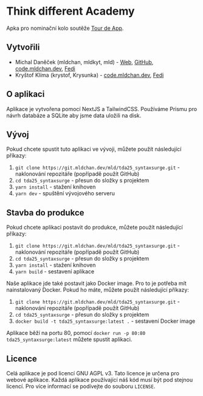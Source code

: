 # Think different Academy

Apka pro nominační kolo soutěže [Tour de App](https://tourde.app/).

## Vytvořili

- Michal
  Daněček (mldchan, mldkyt,
  mld) - [Web](https://mldchan.dev/), [GitHub](https://github.com/uwugrl), [code.mldchan.dev](https://code.mldchan.dev/mld), [Fedi](https://social.mldchan.dev/@mld)
- Kryštof Klíma (krystof,
  Krysunka) - [code.mldchan.dev](https://code.mldchan.dev/Krysunka), [Fedi](https://social.mldchan.dev/@Krysunka)

## O aplikaci

Aplikace je vytvořena pomocí NextJS a TailwindCSS. Používáme Prismu pro návrh databáze a SQLite aby jsme data uložili na
disk.

## Vývoj

Pokud chcete spustit tuto aplikaci ve vývoji, můžete použít následující příkazy:

1. `git clone https://git.mldchan.dev/mld/tda25_syntaxsurge.git` - naklonování repozitáře (popřípadě použít GitHub)
2. `cd tda25_syntaxsurge` - přesun do složky s projektem
3. `yarn install` - stažení knihoven
4. `yarn dev` - spuštění vývojového serveru

## Stavba do produkce

Pokud chcete aplikaci postavit do produkce, můžete použít následující příkazy:

1. `git clone https://git.mldchan.dev/mld/tda25_syntaxsurge.git` - naklonování repozitáře (popřípadě použít GitHub)
2. `cd tda25_syntaxsurge` - přesun do složky s projektem
3. `yarn install` - stažení knihoven
4. `yarn build` - sestavení aplikace

Naše aplikace jde také postavit jako Docker image. Pro to je potřeba mít nainstalovaný Docker. Pokud ho máte, můžete
použít následující příkazy:

1. `git clone https://git.mldchan.dev/mld/tda25_syntaxsurge.git` - naklonování repozitáře (popřípadě použít GitHub)
2. `cd tda25_syntaxsurge` - přesun do složky s projektem
3. `docker build -t tda25_syntaxsurge:latest .` - sestavení Docker image

Aplikace běží na portu 80, pomocí `docker run -p 80:80 tda25_syntaxsurge:latest` můžete spustit aplikaci.

## Licence

Celá aplikace je pod licencí GNU AGPL v3. Tato licence je určena pro webové aplikace. Každá aplikace používající náš
kód musí být pod stejnou licencí. Pro více informací se podívejte do souboru `LICENSE`.
